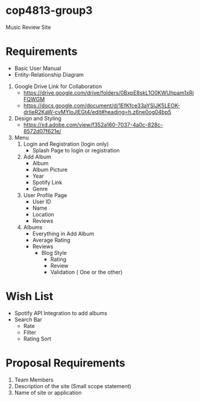 # cop4813-group3 #
Music Review Site
# Requirements #
- Basic User Manual
- Entity-Relationship Diagram
1. Google Drive Link for Collaboration
    - https://drive.google.com/drive/folders/0BxpE8skL1O0KWUhpam1xRjFQWGM
    - https://docs.google.com/document/d/1EfKfce33aYSIJK5LEOK-drIieR2KaW-cvMYloJlEGt4/edit#heading=h.z6ne0og04bp5
1. Design and Styling
    - https://xd.adobe.com/view/f352a160-7037-4a0c-828c-8572d07f621e/
1. Menu
    1. Login and Registration (login only)
        - Splash Page to login or registration
    1. Add Album
        - Album
        - Album Picture
        - Year
        - Spotify Link
        - Genre
    1. User Profile Page
        - User ID
        - Name
        - Location
        - Reviews
    1. Albums
        - Everything in Add Album
        - Average Rating
        - Reviews
            - Blog Style
                - Rating
                - Review
                - Validation ( One or the other)
                
# Wish List #
   - Spotify API Integration to add albums
   - Search Bar
        - Rate
        - Filter
        - Rating Sort
# Proposal Requirements #
1. Team Members
1. Description of the site (Small scope statement)
1. Name of site or application

  
